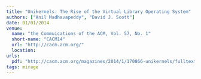 ```yaml
---
title: "Unikernels: The Rise of the Virtual Library Operating System"
authors: ["Anil Madhavapeddy", "David J. Scott"]
date: 01/01/2014
venue:
  name: "the Commuications of the ACM, Vol. 57, No. 1"
  short-name: "CACM14"
  url: "http://cacm.acm.org/"
  location:
urls:
  pdf: "http://cacm.acm.org/magazines/2014/1/170866-unikernels/fulltext"
tags: mirage
---
```

